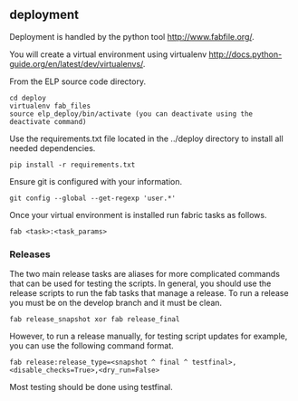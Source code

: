 ## deployment
Deployment is handled by the python tool http://www.fabfile.org/.

You will create a virtual environment using virtualenv http://docs.python-guide.org/en/latest/dev/virtualenvs/.

From the ELP source code directory.

```
cd deploy
virtualenv fab_files
source elp_deploy/bin/activate (you can deactivate using the deactivate command)
```

Use the requirements.txt file located in the ../deploy directory to install all needed dependencies.

```
pip install -r requirements.txt
```

Ensure git is configured with your information.

```
git config --global --get-regexp 'user.*'
```

Once your virtual environment is installed run fabric tasks as follows.

```
fab <task>:<task_params>
```

### Releases

The two main release tasks are aliases for more complicated commands that can be used for testing the scripts.
In general, you should use the release scripts to run the fab tasks that manage a release.
To run a release you must be on the develop branch and it must be clean.

```
fab release_snapshot xor fab release_final
```

However, to run a release manually, for testing script updates for example, you can use the following command format.

```
fab release:release_type=<snapshot ^ final ^ testfinal>,<disable_checks=True>,<dry_run=False>
```

Most testing should be done using testfinal.
